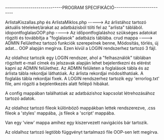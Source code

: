 -----------------------------PROGRAM SPECIFIKÁCIÓ--------------------------

ArlistaKiszallas.php és ArlistaMiklos.php -----> Az árlistához tartozó aktuális tételeket/árakat az adatbázisból tölti fel az "arlista" táblából.
idopontfoglalasOOP.php ----> Az időpontfoglaláshoz szükséges adatokat rögzíti és továbbítja a "foglalasok" adatbázis táblába. 
crud mappa ----> ADMIN Felülethez tartozó funkciók szerepelnek benne, Módosítás, törlés, új adat... OOP alapján megírva. Ezen kívül a LOGIN rendszerhez tartozó 3 fájl.
 
Az oldalhoz tartozik egy LOGIN rendszer, ahol a "felhasználók" táblában rögzített e-mail címek és jelszavak alapján lehet bejelentkezni és elérést kapni az ADMIN felülethez.
Az ADMIN felületen a foglalások tábla és az árlista tábla rekordjai láthatóak. Az árlista rekordjai módosíthatóak. A foglalás tábla rekordjai fixek.
A LOGIN rendszerhez tartozik egy 'errorlog.txt' file, ami rögzíti a bejelentkezés alatt fellépő hibákat. 

A config mappában találhatóak az adatbázishoz kapcsolat létrehozásához tartozó adatok.

Az oldalhoz tartozó fileok különböző mappákban lettek rendszerezve, .css fileok a 'styles' mappába, .js fileok a 'script' mappába.

Van egy 'view' mappa amihez egy kiszervezett navigációs bár tartozik.

Az oldalhoz tartozó legtöbb függvényt tartalmazó file OOP-sen lett megírva. 
